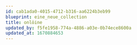 ```yaml
---
id: cab1ada0-4015-4712-b316-aa6224b3eb99
blueprint: eine_neue_collection
title: onlöine
updated_by: f5fe1958-774a-4886-a03e-0b74ece8600a
updated_at: 1670884653
---
```

